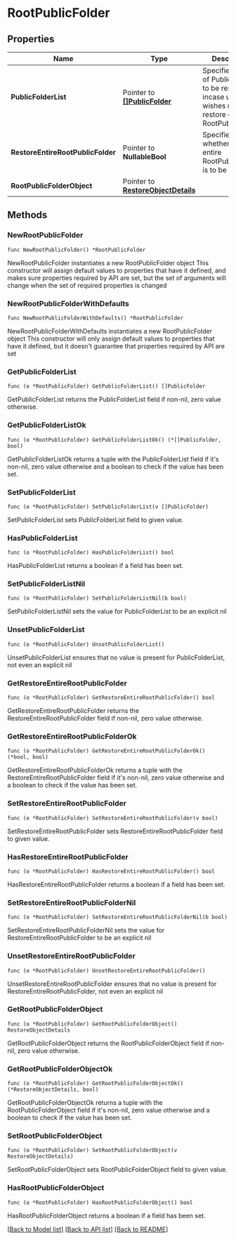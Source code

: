 # RootPublicFolder

## Properties

Name | Type | Description | Notes
------------ | ------------- | ------------- | -------------
**PublicFolderList** | Pointer to [**[]PublicFolder**](PublicFolder.md) | Specifies the list of Public Folders to be restored incase user wishes not to restore entire RootPublicFolder. | [optional] 
**RestoreEntireRootPublicFolder** | Pointer to **NullableBool** | Specifies whether the entire RootPublicFolder is to be restored. | [optional] 
**RootPublicFolderObject** | Pointer to [**RestoreObjectDetails**](RestoreObjectDetails.md) |  | [optional] 

## Methods

### NewRootPublicFolder

`func NewRootPublicFolder() *RootPublicFolder`

NewRootPublicFolder instantiates a new RootPublicFolder object
This constructor will assign default values to properties that have it defined,
and makes sure properties required by API are set, but the set of arguments
will change when the set of required properties is changed

### NewRootPublicFolderWithDefaults

`func NewRootPublicFolderWithDefaults() *RootPublicFolder`

NewRootPublicFolderWithDefaults instantiates a new RootPublicFolder object
This constructor will only assign default values to properties that have it defined,
but it doesn't guarantee that properties required by API are set

### GetPublicFolderList

`func (o *RootPublicFolder) GetPublicFolderList() []PublicFolder`

GetPublicFolderList returns the PublicFolderList field if non-nil, zero value otherwise.

### GetPublicFolderListOk

`func (o *RootPublicFolder) GetPublicFolderListOk() (*[]PublicFolder, bool)`

GetPublicFolderListOk returns a tuple with the PublicFolderList field if it's non-nil, zero value otherwise
and a boolean to check if the value has been set.

### SetPublicFolderList

`func (o *RootPublicFolder) SetPublicFolderList(v []PublicFolder)`

SetPublicFolderList sets PublicFolderList field to given value.

### HasPublicFolderList

`func (o *RootPublicFolder) HasPublicFolderList() bool`

HasPublicFolderList returns a boolean if a field has been set.

### SetPublicFolderListNil

`func (o *RootPublicFolder) SetPublicFolderListNil(b bool)`

 SetPublicFolderListNil sets the value for PublicFolderList to be an explicit nil

### UnsetPublicFolderList
`func (o *RootPublicFolder) UnsetPublicFolderList()`

UnsetPublicFolderList ensures that no value is present for PublicFolderList, not even an explicit nil
### GetRestoreEntireRootPublicFolder

`func (o *RootPublicFolder) GetRestoreEntireRootPublicFolder() bool`

GetRestoreEntireRootPublicFolder returns the RestoreEntireRootPublicFolder field if non-nil, zero value otherwise.

### GetRestoreEntireRootPublicFolderOk

`func (o *RootPublicFolder) GetRestoreEntireRootPublicFolderOk() (*bool, bool)`

GetRestoreEntireRootPublicFolderOk returns a tuple with the RestoreEntireRootPublicFolder field if it's non-nil, zero value otherwise
and a boolean to check if the value has been set.

### SetRestoreEntireRootPublicFolder

`func (o *RootPublicFolder) SetRestoreEntireRootPublicFolder(v bool)`

SetRestoreEntireRootPublicFolder sets RestoreEntireRootPublicFolder field to given value.

### HasRestoreEntireRootPublicFolder

`func (o *RootPublicFolder) HasRestoreEntireRootPublicFolder() bool`

HasRestoreEntireRootPublicFolder returns a boolean if a field has been set.

### SetRestoreEntireRootPublicFolderNil

`func (o *RootPublicFolder) SetRestoreEntireRootPublicFolderNil(b bool)`

 SetRestoreEntireRootPublicFolderNil sets the value for RestoreEntireRootPublicFolder to be an explicit nil

### UnsetRestoreEntireRootPublicFolder
`func (o *RootPublicFolder) UnsetRestoreEntireRootPublicFolder()`

UnsetRestoreEntireRootPublicFolder ensures that no value is present for RestoreEntireRootPublicFolder, not even an explicit nil
### GetRootPublicFolderObject

`func (o *RootPublicFolder) GetRootPublicFolderObject() RestoreObjectDetails`

GetRootPublicFolderObject returns the RootPublicFolderObject field if non-nil, zero value otherwise.

### GetRootPublicFolderObjectOk

`func (o *RootPublicFolder) GetRootPublicFolderObjectOk() (*RestoreObjectDetails, bool)`

GetRootPublicFolderObjectOk returns a tuple with the RootPublicFolderObject field if it's non-nil, zero value otherwise
and a boolean to check if the value has been set.

### SetRootPublicFolderObject

`func (o *RootPublicFolder) SetRootPublicFolderObject(v RestoreObjectDetails)`

SetRootPublicFolderObject sets RootPublicFolderObject field to given value.

### HasRootPublicFolderObject

`func (o *RootPublicFolder) HasRootPublicFolderObject() bool`

HasRootPublicFolderObject returns a boolean if a field has been set.


[[Back to Model list]](../README.md#documentation-for-models) [[Back to API list]](../README.md#documentation-for-api-endpoints) [[Back to README]](../README.md)


